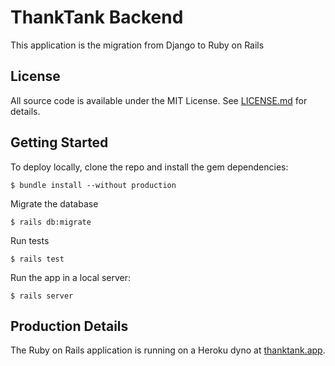# ThankTank Backend

This application is the migration from Django to Ruby on Rails

## License
All source code is available under the MIT License. See [LICENSE.md](License.md) for details.

## Getting Started
To deploy locally, clone the repo and install the gem dependencies:
```
$ bundle install --without production
```
Migrate the database
```
$ rails db:migrate
```
Run tests
```
$ rails test
```
Run the app in a local server:
```
$ rails server
```

## Production Details
The Ruby on Rails application is running on a Heroku dyno at [thanktank.app](https://thanktank.app).
